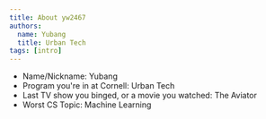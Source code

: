```yaml
---
title: About yw2467
authors:
  name: Yubang
  title: Urban Tech
tags: [intro]
---
```


- Name/Nickname: Yubang
- Program you're in at Cornell: Urban Tech
- Last TV show you binged, or a movie you watched: The Aviator
- Worst CS Topic: Machine Learning
